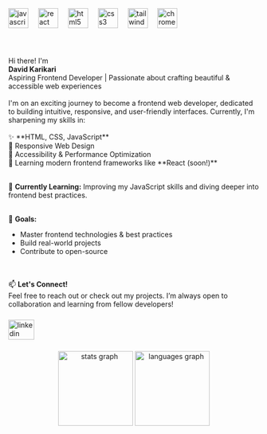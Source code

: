 <div align="left">
  <img src="https://cdn.jsdelivr.net/gh/devicons/devicon/icons/javascript/javascript-original.svg" height="40" alt="javascript logo"  />
  <img width="12" />
  <img src="https://cdn.jsdelivr.net/gh/devicons/devicon/icons/react/react-original.svg" height="40" alt="react logo"  />
  <img width="12" />
  <img src="https://cdn.jsdelivr.net/gh/devicons/devicon/icons/html5/html5-original.svg" height="40" alt="html5 logo"  />
  <img width="12" />
  <img src="https://cdn.jsdelivr.net/gh/devicons/devicon/icons/css3/css3-original.svg" height="40" alt="css3 logo"  />
  <img width="12" />
  <img src="https://cdn.simpleicons.org/tailwindcss/06B6D4" height="40" alt="tailwindcss logo"  />
  <img width="12" />
  <img src="https://cdn.jsdelivr.net/gh/devicons/devicon/icons/chrome/chrome-original.svg" height="40" alt="chrome logo"  />
</div>

###

<br clear="both">

<p align="left">
  Hi there! I'm <br>
  <strong>David Karikari</strong> <br>
  Aspiring Frontend Developer | Passionate about crafting beautiful & accessible web experiences
  <br><br>
  I'm on an exciting journey to become a frontend web developer, dedicated to building intuitive, responsive, and user-friendly interfaces. Currently, I'm sharpening my skills in:
  <br><br>
  ✨ **HTML, CSS, JavaScript** <br>
  🔹 Responsive Web Design <br>
  🔹 Accessibility & Performance Optimization <br>
  🔹 Learning modern frontend frameworks like **React (soon!)** <br><br>
  
  🌱 **Currently Learning:** Improving my JavaScript skills and diving deeper into frontend best practices.
  <br><br>
  
  🎯 **Goals:**  
  - Master frontend technologies & best practices  
  - Build real-world projects  
  - Contribute to open-source  
  <br><br>

  📫 **Let's Connect!**  
  Feel free to reach out or check out my projects. I’m always open to collaboration and learning from fellow developers!
</p>

###


###

<div align="left">
  <a href="https://www.linkedin.com/in/davekarikari/" target="_blank">
    <img src="https://raw.githubusercontent.com/maurodesouza/profile-readme-generator/master/src/assets/icons/social/linkedin/default.svg" width="52" height="40" alt="linkedin logo"  />
  </a>
</div>

###

<div align="center">
  <img src="https://github-readme-stats.vercel.app/api?username=dk-willing&hide_title=false&hide_rank=false&show_icons=true&include_all_commits=true&count_private=true&disable_animations=false&theme=dracula&locale=en&hide_border=false&order=1" height="150" alt="stats graph"  />
  <img src="https://github-readme-stats.vercel.app/api/top-langs?username=dk-willing&locale=en&hide_title=false&layout=compact&card_width=320&langs_count=5&theme=dracula&hide_border=false&order=2" height="150" alt="languages graph"  />
</div>
